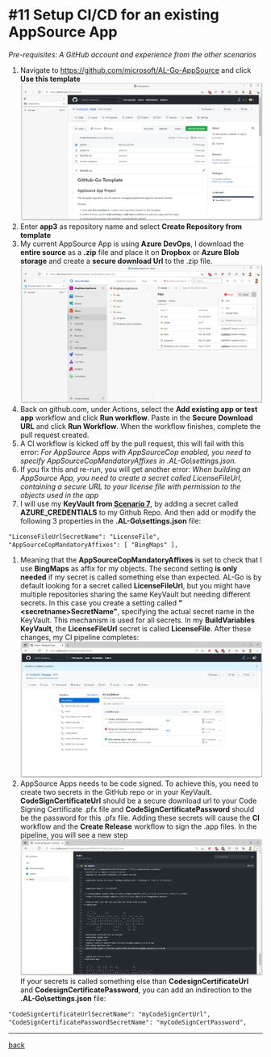 # #11 Setup CI/CD for an existing AppSource App
*Pre-requisites: A GitHub account and experience from the other scenarios*
1. Navigate to https://github.com/microsoft/AL-Go-AppSource and click **Use this template**
![Use this template](/images/11a.png)
1. Enter **app3** as repository name and select **Create Repository from template**
1. My current AppSource App is using **Azure DevOps**, I download the **entire source** as a **.zip** file and place it on **Dropbox** or **Azure Blob storage** and create a **secure download Url** to the .zip file.
![Create Zip Url](/images/11b.png)
1. Back on github.com, under Actions, select the **Add existing app or test app** workflow and click **Run workflow**. Paste in the **Secure Download URL** and click **Run Workflow**. When the workflow finishes, complete the pull request created.
1. A CI workflow is kicked off by the pull request, this will fail with this error: *For AppSource Apps with AppSourceCop enabled, you need to specify AppSourceCopMandatoryAffixes in .AL-Go\settings.json.*
1. If you fix this and re-run, you will get another error: *When building an AppSource App, you need to create a secret called LicenseFileUrl, containing a secure URL to your license file with permission to the objects used in the app*
1. I will use my **KeyVault from [Scenario 7](7.md)**, by adding a secret called **AZURE_CREDENTIALS** to my Github Repo. And then add or modify the following 3 properties in the **.AL-Go\settings.json** file:
```
"LicenseFileUrlSecretName": "LicenseFile",
"AppSourceCopMandatoryAffixes": [ "BingMaps" ],
```
1. Meaning that the **AppSourceCopMandatoryAffixes** is set to check that I use **BingMaps** as affix for my objects. The second setting **is only needed** if my secret is called something else than expected. AL-Go is by default looking for a secret called **LicenseFileUrl**, but you might have multiple repositories sharing the same KeyVault but needing different secrets. In this case you create a setting called **"\<secretname\>SecretName"**, specifying the actual secret name in the KeyVault. This mechanism is used for all secrets. In my **BuildVariables KeyVault**, the **LicenseFileUrl** secret is called **LicenseFile**. After these changes, my CI pipeline completes:
![Pipeline](/images/11c.png)
1. AppSource Apps needs to be code signed. To achieve this, you need to create two secrets in the GitHub repo or in your KeyVault. **CodeSignCertificateUrl** should be a secure download url to your Code Signing Certificate .pfx file and **CodeSignCertificatePassword** should be the password for this .pfx file. Adding these secrets will cause the **CI** workflow and the **Create Release** workflow to sign the .app files. In the pipeline, you will see a new step
![Signing App](/images/11d.png)
If your secrets is called something else than **CodesignCertificateUrl** and **CodesignCertificatePassword**, you can add an indirection to the **.AL-Go\settings.json** file:
```
"CodeSignCertificateUrlSecretName": "myCodeSignCertUrl",
"CodeSignCertificatePasswordSecretName": "myCodeSignCertPassword",
```
---
[back](/README.md)
